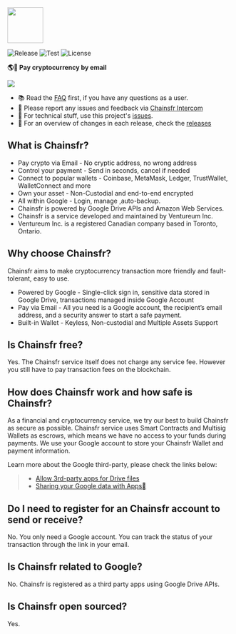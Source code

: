 <img align="center" src="https://github.com/ventureum/Chainsfr/blob/master/src/images/logo_chainsfr_120@2x.png?raw=true" height="80px" />

![Release](https://github.com/ventureum/Chainsfr/workflows/Release/badge.svg)
![Test](https://github.com/ventureum/Chainsfr/workflows/Test/badge.svg?branch=master)
![License](https://img.shields.io/github/license/ventureum/Chainsfr.svg)

**🌎🚀 Pay cryptocurrency by email**

<img src="https://i.imgur.com/5doex9l.png" />

- 📚 Read the [FAQ](https://help.chainsfr.com) first, if you have any questions as a user.
- 📝 Please report any issues and feedback via [Chainsfr Intercom](https://app.chainsfr.com/)
- 🔧 For technical stuff, use this project's [issues](http://github.com/ventureum/Chainsfr/issues).
- 🚢 For an overview of changes in each release, check the [releases](https://github.com/ventureum/Chainsfr/releases)

## What is Chainsfr?

* Pay crypto via Email - No cryptic address, no wrong address
* Control your payment - Send in seconds, cancel if needed
* Connect to popular wallets - Coinbase, MetaMask, Ledger, TrustWallet, WalletConnect and more
* Own your asset - Non-Custodial and end-to-end encrypted
* All within Google - Login, manage ,auto-backup.
* Chainsfr is powered by Google Drive APIs and Amazon Web Services.
* Chainsfr is a service developed and maintained by Ventureum Inc.
* Ventureum Inc. is a registered Canadian company based in Toronto, Ontario.

## Why choose Chainsfr?

Chainsfr aims to make cryptocurrency transaction more friendly and fault-tolerant, easy to use.

* Powered by Google - Single-click sign in, sensitive data stored in Google Drive, transactions managed inside Google Account
* Pay via Email - All you need is a Google account, the recipient’s email address, and a security answer to start a safe payment.
* Built-in Wallet - Keyless, Non-custodial and Multiple Assets Support

## Is Chainsfr free?

Yes. The Chainsfr service itself does not charge any service fee. However you still have to pay transaction fees on the blockchain.

## How does Chainsfr work and how safe is Chainsfr?

As a financial and cryptocurrency service, we try our best to build Chainsfr as secure as possible. Chainsfr service uses Smart Contracts and Multisig Wallets as escrows, which means we have no access to your funds during payments. We use your Google account to store your Chainsfr Wallet and payment information.

Learn more about the Google third-party, please check the links below:

> * [Allow 3rd-party apps for Drive files](https://support.google.com/a/answer/6105699?hl=en)
> * [Sharing your Google data with Apps](https://www.youtube.com/watch?time_continue=4&v=W1a1lQHVtJo)

## Do I need to register for an Chainsfr account to send or receive?

No. You only need a Google account. You can track the status of your transaction through the link in your email.

## Is Chainsfr related to Google?

No. Chainsfr is registered as a third party apps using Google Drive APIs.

## Is Chainsfr open sourced?

Yes.
